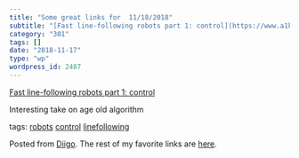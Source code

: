 ```yaml
---
title: "Some great links for  11/18/2018"
subtitle: "[Fast line-following robots part 1: control](https://www.a1k0n.net/2018/11/13/fast-line-following.ht..."
category: "301"
tags: []
date: "2018-11-17"
type: "wp"
wordpress_id: 2487
---
```

[Fast line-following robots part 1: control](https://www.a1k0n.net/2018/11/13/fast-line-following.html?utm_source=hackernewsletter&utm_medium=email&utm_term=fav) 

Interesting take on age old algorithm 

 tags: [robots](https://www.diigo.com/user/pitosalas/robots) [control](https://www.diigo.com/user/pitosalas/control) [linefollowing](https://www.diigo.com/user/pitosalas/linefollowing)

Posted from [Diigo](https://www.diigo.com). The rest of my favorite links are [here](https://www.diigo.com/user/pitosalas).